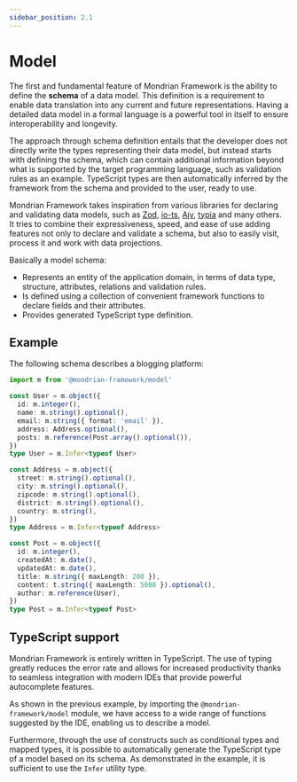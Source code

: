 ```yaml
---
sidebar_position: 2.1
---
```


# Model
The first and fundamental feature of Mondrian Framework is the ability to define the <strong>schema</strong> of a data model. This definition is a requirement to enable data translation into any current and future representations. Having a detailed data model in a formal language is a powerful tool in itself to ensure interoperability and longevity.

The approach through schema definition entails that the developer does not directly write the types representing their data model, but instead starts with defining the schema, which can contain additional information beyond what is supported by the target programming language, such as validation rules as an example. TypeScript types are then automatically inferred by the framework from the schema and provided to the user, ready to use.

Mondrian Framework takes inspiration from various libraries for declaring and validating data models, such as [Zod](https://zod.dev/), [io-ts](https://github.com/gcanti/io-ts), [Ajv](https://ajv.js.org/), [typia](https://typia.io/) and many others. It tries to combine their expressiveness, speed, and ease of use adding features not only to declare and validate a schema, but also to easily visit, process it and work with data projections.

Basically a model schema:
- Represents an entity of the application domain, in terms of data type, structure, attributes, relations and validation rules.
- Is defined using a collection of convenient framework functions to declare fields and their attributes.
- Provides generated TypeScript type definition.

## Example
The following schema describes a blogging platform:

```ts
import m from '@mondrian-framework/model'

const User = m.object({
  id: m.integer(),
  name: m.string().optional(),
  email: m.string({ format: 'email' }),
  address: Address.optional(),
  posts: m.reference(Post.array().optional()),
})
type User = m.Infer<typeof User>

const Address = m.object({
  street: m.string().optional(),
  city: m.string().optional(),
  zipcode: m.string().optional(),
  district: m.string().optional(),
  country: m.string(),
})
type Address = m.Infer<typeof Address>

const Post = m.object({
  id: m.integer(),
  createdAt: m.date(),
  updatedAt: m.date(),
  title: m.string({ maxLength: 200 }),
  content: t.string({ maxLength: 5000 }).optional(),
  author: m.reference(User),
})
type Post = m.Infer<typeof Post>
```

## TypeScript support
Mondrian Framework is entirely written in TypeScript. The use of typing greatly reduces the error rate and allows for increased productivity thanks to seamless integration with modern IDEs that provide powerful autocomplete features.

As shown in the previous example, by importing the `@mondrian-framework/model` module, we have access to a wide range of functions suggested by the IDE, enabling us to describe a model.

Furthermore, through the use of constructs such as conditional types and mapped types, it is possible to automatically generate the TypeScript type of a model based on its schema. As demonstrated in the example, it is sufficient to use the `Infer` utility type.

